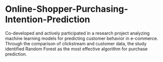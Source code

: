 # Online-Shopper-Purchasing-Intention-Prediction
Co-developed and actively participated in a research project analyzing machine learning models for predicting customer behavior in e-commerce. Through the comparison of clickstream and customer data, the study identified Random Forest as the most effective algorithm for purchase prediction.
